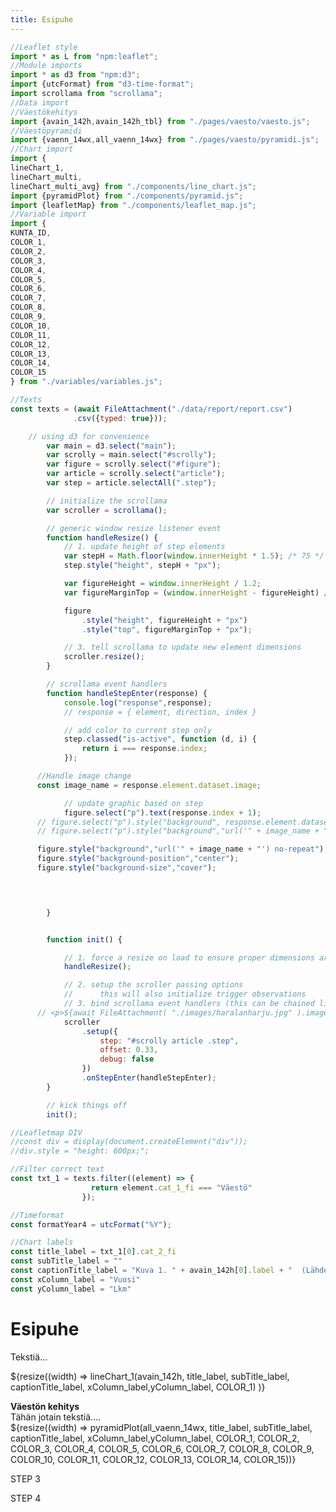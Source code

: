 ```yaml
---
title: Esipuhe
---
```


```js
//Leaflet style
import * as L from "npm:leaflet";
//Module imports
import * as d3 from "npm:d3";
import {utcFormat} from "d3-time-format";
import scrollama from "scrollama";
//Data import
//Väestökehitys
import {avain_142h,avain_142h_tbl} from "./pages/vaesto/vaesto.js";
//Väestöpyramidi
import {vaenn_14wx,all_vaenn_14wx} from "./pages/vaesto/pyramidi.js";
//Chart import
import {
lineChart_1,    
lineChart_multi, 
lineChart_multi_avg} from "./components/line_chart.js";
import {pyramidPlot} from "./components/pyramid.js";
import {leafletMap} from "./components/leaflet_map.js";
//Variable import
import {
KUNTA_ID,
COLOR_1,
COLOR_2,
COLOR_3,
COLOR_4,
COLOR_5,
COLOR_6,
COLOR_7,
COLOR_8,
COLOR_9,
COLOR_10,
COLOR_11,
COLOR_12,
COLOR_13,
COLOR_14,
COLOR_15
} from "./variables/variables.js";

//Texts
const texts = (await FileAttachment("./data/report/report.csv")
              .csv({typed: true}));

	// using d3 for convenience
		var main = d3.select("main");
		var scrolly = main.select("#scrolly");
		var figure = scrolly.select("#figure");
		var article = scrolly.select("article");
		var step = article.selectAll(".step");

		// initialize the scrollama
		var scroller = scrollama();

		// generic window resize listener event
		function handleResize() {
			// 1. update height of step elements
			var stepH = Math.floor(window.innerHeight * 1.5); /* 75 */
			step.style("height", stepH + "px");

			var figureHeight = window.innerHeight / 1.2;
			var figureMarginTop = (window.innerHeight - figureHeight) / 2.4;

			figure
				.style("height", figureHeight + "px")
				.style("top", figureMarginTop + "px");

			// 3. tell scrollama to update new element dimensions
			scroller.resize();
		}

		// scrollama event handlers
		function handleStepEnter(response) {
			console.log("response",response);
			// response = { element, direction, index }

			// add color to current step only
			step.classed("is-active", function (d, i) {
				return i === response.index;
			});

      //Handle image change
      const image_name = response.element.dataset.image;

			// update graphic based on step
			figure.select("p").text(response.index + 1);
      // figure.select("p").style("background", response.element.dataset.color);
      // figure.select("p").style("background","url('" + image_name + "') no-repeat");

      figure.style("background","url('" + image_name + "') no-repeat");
      figure.style("background-position","center");
      figure.style("background-size","cover");


      

		}


		function init() {

			// 1. force a resize on load to ensure proper dimensions are sent to scrollama
			handleResize();

			// 2. setup the scroller passing options
			// 		this will also initialize trigger observations
			// 3. bind scrollama event handlers (this can be chained like below)
      // <p>${await FileAttachment( "./images/haralanharju.jpg" ).image()}</p>
			scroller
				.setup({
					step: "#scrolly article .step",
					offset: 0.33,
					debug: false
				})
				.onStepEnter(handleStepEnter);
		}

		// kick things off
		init();

//Leafletmap DIV
//const div = display(document.createElement("div"));
//div.style = "height: 600px;";

```
```js
//Filter correct text
const txt_1 = texts.filter((element) => {
                  return element.cat_1_fi === "Väestö"
                });

//Timeformat
const formatYear4 = utcFormat("%Y");

//Chart labels
const title_label = txt_1[0].cat_2_fi
const subTitle_label = ""
const captionTitle_label = "Kuva 1. " + avain_142h[0].label + "  (Lähde: " + avain_142h[0].source + ", päivitetty: " + avain_142h[0].updated.slice(0, 10) + ")"
const xColumn_label = "Vuosi"
const yColumn_label = "Lkm"


```

<div class="grid grid-cols-2">
  <div>
  <h1>Esipuhe</h1><p>Tekstiä...</p></div>
  <div class="card">${resize((width) => 
                lineChart_1(avain_142h, title_label, subTitle_label, captionTitle_label, xColumn_label,yColumn_label, COLOR_1)
            )}</div>
</div>
        <section id="scrolly">
        <div id=figure>
        </div>
        <article>
          <div class="step" data-step="1" data-color="red" data-image="https://www.kangasala.fi/wp-content/uploads/2025/02/kangasalan-vuoden-2024-rakennushanke-omakotitalo-tikka-681x602.jpg">
            <p><b>Väestön kehitys</b></br>
            Tähän jotain tekstiä....</br>${resize((width) => pyramidPlot(all_vaenn_14wx, title_label, subTitle_label, captionTitle_label, xColumn_label,yColumn_label, COLOR_1, COLOR_2, COLOR_3, COLOR_4, COLOR_5, COLOR_6, COLOR_7, COLOR_8, COLOR_9, COLOR_10, COLOR_11, COLOR_12, COLOR_13, COLOR_14, COLOR_15))} 
            </p>
          </div>
          <div class="step" data-step="2" data-color="green" data-image="https://www.kangasala.fi/wp-content/uploads/2025/02/kortteli1523-jatkuva-haku-681x490.jpg">
            <p></p>
          </div>
          <div class="step" data-step="3" data-color="blue" data-image="https://www.kangasala.fi/wp-content/uploads/2025/02/pixapay_parking-spot-825371_1280_edited-1-681x444.jpg">
            <p>STEP 3</p>
          </div>
          <div class="step" data-step="4" data-color="orange" data-image="https://www.kangasala.fi/wp-content/uploads/2025/02/yo_kuva_isabella_rossi-681x383.png">
            <p>STEP 4</p>
          </div>
        </article>
      </section>
      <section id="outro"></section>





